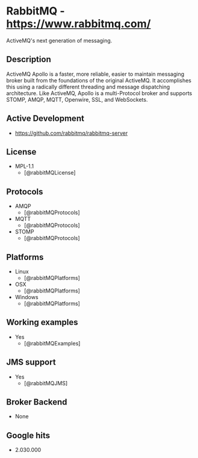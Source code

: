# RabbitMQ - https://www.rabbitmq.com/
ActiveMQ's next generation of messaging.


## Description
ActiveMQ Apollo is a faster, more reliable, easier to maintain messaging broker built from the foundations of the original ActiveMQ. It accomplishes this using a radically different threading and message dispatching architecture. Like ActiveMQ, Apollo is a multi-Protocol broker and supports STOMP, AMQP, MQTT, Openwire, SSL, and WebSockets.


## Active Development
- https://github.com/rabbitmq/rabbitmq-server


## License
- MPL-1.1
    - [@rabbitMQLicense]


## Protocols
- AMQP
    - [@rabbitMQProtocols]
- MQTT
    - [@rabbitMQProtocols]
- STOMP
    - [@rabbitMQProtocols]


## Platforms
- Linux
    - [@rabbitMQPlatforms]
- OSX
    - [@rabbitMQPlatforms]    
- Windows
    - [@rabbitMQPlatforms]


## Working examples
- Yes
    - [@rabbitMQExamples]


## JMS support
- Yes
    - [@rabbitMQJMS]


## Broker Backend
- None


## Google hits
- 2.030.000
